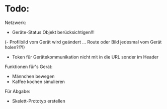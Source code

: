 # Todo:
Netzwerk:

- Geräte-Status Objekt berücksichtigen!!!

(- Profilbild vom Gerät wird geändert ... Route oder Bild jedesmal vom Gerät holen?!?!)

- Token für Gerätekommunikation nicht mit in die URL sonder im Header

Funktionen für's Gerät:
- Männchen bewegen
- Kaffee kochen simulieren

Für Abgabe:
- Skelett-Prototyp erstellen 
